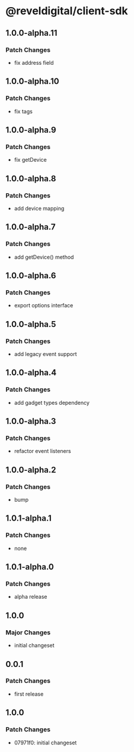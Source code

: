 # @reveldigital/client-sdk

## 1.0.0-alpha.11

### Patch Changes

- fix address field

## 1.0.0-alpha.10

### Patch Changes

- fix tags

## 1.0.0-alpha.9

### Patch Changes

- fix getDevice

## 1.0.0-alpha.8

### Patch Changes

- add device mapping

## 1.0.0-alpha.7

### Patch Changes

- add getDevice() method

## 1.0.0-alpha.6

### Patch Changes

- export options interface

## 1.0.0-alpha.5

### Patch Changes

- add legacy event support

## 1.0.0-alpha.4

### Patch Changes

- add gadget types dependency

## 1.0.0-alpha.3

### Patch Changes

- refactor event listeners

## 1.0.0-alpha.2

### Patch Changes

- bump

## 1.0.1-alpha.1

### Patch Changes

- none

## 1.0.1-alpha.0

### Patch Changes

- alpha release

## 1.0.0

### Major Changes

- initial changeset

## 0.0.1

### Patch Changes

- first release

## 1.0.0

### Patch Changes

- 07971f0: initial changeset
